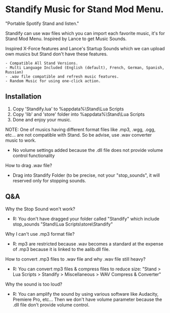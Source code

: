 # Standify Music for Stand Mod Menu.

"Portable Spotify Stand and listen."

Standify can use wav files which you can import each favorite music, it's for Stand Mod Menu. Inspired by Lance to get Music Sounds.

Inspired X-Force features and Lance's Startup Sounds which we can upload own musics but Stand don't have these features.

```
- Compatible All Stand Versions.
- Multi Language Included (English (default), French, German, Spanish, Russian)
- .wav file compatible and refresh music features.
- Random Music for using one-click action.
```

Installation
--------------------

1. Copy 'Standify.lua' to %appdata%\Stand\Lua Scripts
2. Copy 'lib' and 'store' folder into %appdata%\Stand\Lua Scripts
3. Done and enjoy your music.

NOTE: One of musics having different format files like .mp3, .wgg, .ogg, etc... are not compatible with Stand. So be advise, use .wav converter music to work.
- No volume settings added because the .dll file does not provide volume control functionality

How to drag .wav file?
- Drag into Standify Folder (to be precise, not your "stop_sounds", it will reserved only for stopping sounds.

Q&A
---

Why the Stop Sound won't work?
- R: You don't have dragged your folder called "Standify" which include stop_sounds "Stand\Lua Scripts\store\Standify"

Why I can't use .mp3 format file?
- R: mp3 are restricted because .wav becomes a standard at the expense of .mp3 because it is linked to the aalib.dll file.

How to convert .mp3 files to .wav file and why .wav file still heavy?
- R: You can convert mp3 files & compress files to reduce size: "Stand > Lua Scripts > Standify > Miscellaneous > WAV Compress & Converter"

Why the sound is too loud?
- R: You can amplify the sound by using various software like Audacity, Premiere Pro, etc... Then we don't have volume parameter because the .dll file don't provide volume control.
